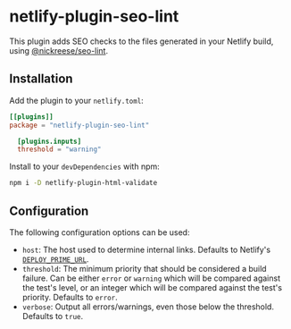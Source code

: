 # netlify-plugin-seo-lint

This plugin adds SEO checks to the files generated in your Netlify build, using [@nickreese/seo-lint](https://www.npmjs.com/package/@nickreese/seo-lint).

## Installation

Add the plugin to your `netlify.toml`:

```toml
[[plugins]]
package = "netlify-plugin-seo-lint"

  [plugins.inputs]
  threshold = "warning"
```

Install to your `devDependencies` with npm:

```bash
npm i -D netlify-plugin-html-validate
```

## Configuration

The following configuration options can be used:

* `host`: The host used to determine internal links. Defaults to Netlify's [`DEPLOY_PRIME_URL`](https://docs.netlify.com/configure-builds/environment-variables/#deploy-urls-and-metadata).
* `threshold`: The minimum priority that should be considered a build failure. Can be either `error` or `warning` which will be compared against the test's level, or an integer which will be compared against the test's priority. Defaults to `error`.
* `verbose`: Output all errors/warnings, even those below the threshold. Defaults to `true`.
